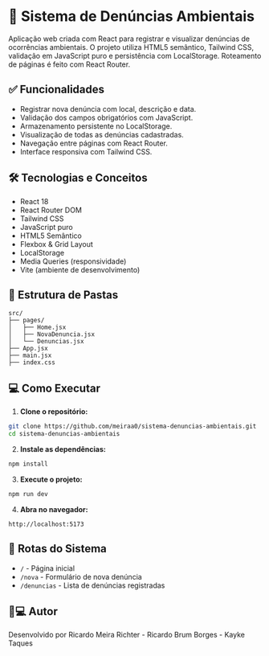 # 🌱 Sistema de Denúncias Ambientais

Aplicação web criada com React para registrar e visualizar denúncias de ocorrências ambientais. O projeto utiliza HTML5 semântico, Tailwind CSS, validação em JavaScript puro e persistência com LocalStorage. Roteamento de páginas é feito com React Router.

## ✅ Funcionalidades

- Registrar nova denúncia com local, descrição e data.
- Validação dos campos obrigatórios com JavaScript.
- Armazenamento persistente no LocalStorage.
- Visualização de todas as denúncias cadastradas.
- Navegação entre páginas com React Router.
- Interface responsiva com Tailwind CSS.

## 🛠️ Tecnologias e Conceitos

- React 18
- React Router DOM
- Tailwind CSS
- JavaScript puro
- HTML5 Semântico
- Flexbox & Grid Layout
- LocalStorage
- Media Queries (responsividade)
- Vite (ambiente de desenvolvimento)

## 📁 Estrutura de Pastas

```
src/
├── pages/
│   ├── Home.jsx
│   ├── NovaDenuncia.jsx
│   └── Denuncias.jsx
├── App.jsx
├── main.jsx
├── index.css
```

## 💻 Como Executar

1. **Clone o repositório:**
```bash
git clone https://github.com/meiraa0/sistema-denuncias-ambientais.git
cd sistema-denuncias-ambientais
```

2. **Instale as dependências:**
```bash
npm install
```

3. **Execute o projeto:**
```bash
npm run dev
```

4. **Abra no navegador:**
```
http://localhost:5173
```

## 🧾 Rotas do Sistema

- `/` - Página inicial
- `/nova` - Formulário de nova denúncia
- `/denuncias` - Lista de denúncias registradas

## 👨💻 Autor

Desenvolvido por Ricardo Meira Richter - Ricardo Brum Borges - Kayke Taques
